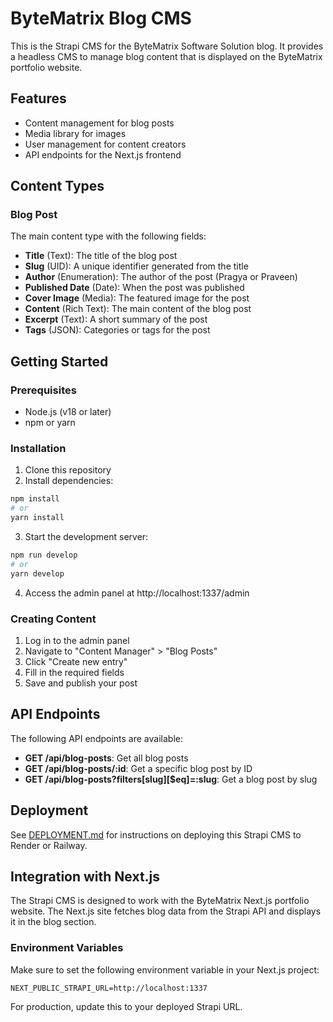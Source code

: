 # ByteMatrix Blog CMS

This is the Strapi CMS for the ByteMatrix Software Solution blog. It provides a headless CMS to manage blog content that is displayed on the ByteMatrix portfolio website.

## Features

- Content management for blog posts
- Media library for images
- User management for content creators
- API endpoints for the Next.js frontend

## Content Types

### Blog Post

The main content type with the following fields:

- **Title** (Text): The title of the blog post
- **Slug** (UID): A unique identifier generated from the title
- **Author** (Enumeration): The author of the post (Pragya or Praveen)
- **Published Date** (Date): When the post was published
- **Cover Image** (Media): The featured image for the post
- **Content** (Rich Text): The main content of the blog post
- **Excerpt** (Text): A short summary of the post
- **Tags** (JSON): Categories or tags for the post

## Getting Started

### Prerequisites

- Node.js (v18 or later)
- npm or yarn

### Installation

1. Clone this repository
2. Install dependencies:

```bash
npm install
# or
yarn install
```

3. Start the development server:

```bash
npm run develop
# or
yarn develop
```

4. Access the admin panel at http://localhost:1337/admin

### Creating Content

1. Log in to the admin panel
2. Navigate to "Content Manager" > "Blog Posts"
3. Click "Create new entry"
4. Fill in the required fields
5. Save and publish your post

## API Endpoints

The following API endpoints are available:

- **GET /api/blog-posts**: Get all blog posts
- **GET /api/blog-posts/:id**: Get a specific blog post by ID
- **GET /api/blog-posts?filters[slug][$eq]=:slug**: Get a blog post by slug

## Deployment

See [DEPLOYMENT.md](./DEPLOYMENT.md) for instructions on deploying this Strapi CMS to Render or Railway.

## Integration with Next.js

The Strapi CMS is designed to work with the ByteMatrix Next.js portfolio website. The Next.js site fetches blog data from the Strapi API and displays it in the blog section.

### Environment Variables

Make sure to set the following environment variable in your Next.js project:

```
NEXT_PUBLIC_STRAPI_URL=http://localhost:1337
```

For production, update this to your deployed Strapi URL.
